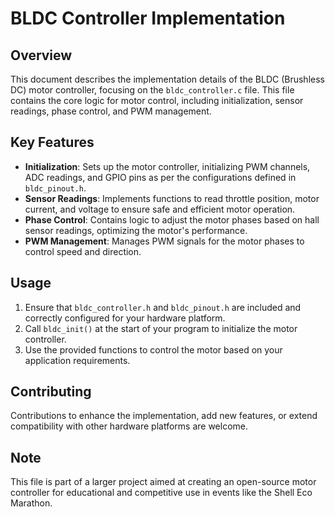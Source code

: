 # BLDC Controller Implementation

## Overview
This document describes the implementation details of the BLDC (Brushless DC) motor controller, focusing on the `bldc_controller.c` file. This file contains the core logic for motor control, including initialization, sensor readings, phase control, and PWM management.

## Key Features
- **Initialization**: Sets up the motor controller, initializing PWM channels, ADC readings, and GPIO pins as per the configurations defined in `bldc_pinout.h`.
- **Sensor Readings**: Implements functions to read throttle position, motor current, and voltage to ensure safe and efficient motor operation.
- **Phase Control**: Contains logic to adjust the motor phases based on hall sensor readings, optimizing the motor's performance.
- **PWM Management**: Manages PWM signals for the motor phases to control speed and direction.

## Usage
1. Ensure that `bldc_controller.h` and `bldc_pinout.h` are included and correctly configured for your hardware platform.
2. Call `bldc_init()` at the start of your program to initialize the motor controller.
3. Use the provided functions to control the motor based on your application requirements.

## Contributing
Contributions to enhance the implementation, add new features, or extend compatibility with other hardware platforms are welcome.

## Note
This file is part of a larger project aimed at creating an open-source motor controller for educational and competitive use in events like the Shell Eco Marathon.
